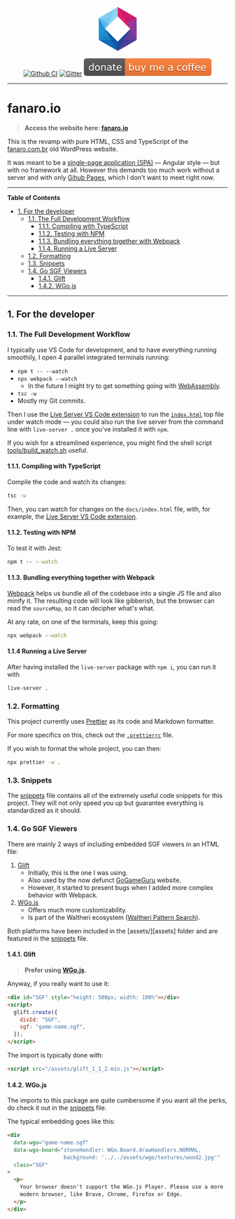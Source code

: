 <p align="center">
  <a href="https://fanaro.io"><img src="assets/logo_400.png" height="100px" alt="Logo" /></a>
</p>

<p align="center">
  <a href="https://github.com/FanaroEngineering/fanaro.io/actions"><img src="https://github.com/FanaroEngineering/fanaro.io/workflows/TS%20Tests/badge.svg" alt="Github CI" /></a>
  <a href="https://gitter.im/fanaroio/community?utm_source=badge&utm_medium=badge&utm_campaign=pr-badge&utm_content=badge"><img src="https://badges.gitter.im/fanaroio/community.svg" alt="Gitter" /></a>
  <a href="https://www.buymeacoffee.com/psygo"><img src="assets/buy_me_a_coffee_shield.svg" alt="Buy Me A Coffee" /></a>
</p>

---

# fanaro.io

> **Access the website here: [fanaro.io][fanaro.io]**

This is the revamp with pure HTML, CSS and TypeScript of the [fanaro.com.br][fanaro.com.br] old WordPress website.

It was meant to be a [single-page application (SPA)][spa] &mdash; Angular style &mdash; but with no framework at all. However this demands too much work without a server and with only [Gihub Pages][gh_pages], which I don't want to meet right now.


[fanaro.com.br]: https://fanaro.com.br
[fanaro.io]: https://fanaro.io
[gh_pages]: https://pages.github.com/
[spa]: https://developer.mozilla.org/en-US/docs/Glossary/SPA

---

**Table of Contents**

<div id="user-content-toc">
  <ul>
    <li><a href="#1-for-the-developer">1. For the developer</a>
      <ul>
        <li><a href="#11-the-full-development-workflow">1.1. The Full Development Workflow</a>
          <ul>
            <li><a href="#111-compiling-with-typescript">1.1.1. Compiling with TypeScript</a></li>
            <li><a href="#112-testing-with-npm">1.1.2. Testing with NPM</a></li>
            <li><a href="#113-bundling-everything-together-with-webpack">1.1.3. Bundling everything together with Webpack</a></li>
            <li><a href="#114-running-a-live-server">1.1.4. Running a Live Server</a></li>
          </ul>
        </li>
        <li><a href="#12-formatting">1.2. Formatting</a></li>
        <li><a href="#13-snippets">1.3. Snippets</a></li>
        <li><a href="#14-go-sgf-viewers">1.4. Go SGF Viewers</a>
          <ul>
            <li><a href="#141-glift">1.4.1. Glift</a></li>
            <li><a href="#141-wgo.js">1.4.2. WGo.js</a></li>
          </ul>
        </li>
      </ul>
    </li>
  </ul>
</div>

---

## 1. For the developer

### 1.1. The Full Development Workflow

I typically use VS Code for development, and to have everything running smoothily, I open 4 parallel integrated terminals running:

- `npm t -- --watch`
- `npx webpack --watch`
    - In the future I might try to get something going with [WebAssembly][wasm].
- `tsc -w`
- Mostly my Git commits.

Then I use the [Live Server VS Code extension][live-server] to run the [`index.html`][index] top file under watch mode &mdash; you could also run the live server from the command line with `live-server .` once you've installed it with `npm`.

If you wish for a streamlined experience, you might find the shell script [tools/build_watch.sh][build_watch] useful.


[build_watch]: tools/build_watch.sh
[index]: index.html
[wasm]: https://webassembly.org/

#### 1.1.1. Compiling with TypeScript

Compile the code and watch its changes:

```cmd
tsc -w
```

Then, you can watch for changes on the `docs/index.html` file, with, for example, the [Live Server VS Code extension][live-server].


[live-server]: https://marketplace.visualstudio.com/items?itemName=ritwickdey.LiveServer

#### 1.1.2. Testing with NPM

To test it with Jest:

```cmd
npm t -- --watch
```

#### 1.1.3. Bundling everything together with Webpack

[Webpack][webpack] helps us bundle all of the codebase into a single JS file and also minify it. The resulting code will look like gibberish, but the browser can read the `sourceMap`, so it can decipher what's what.

At any rate, on one of the terminals, keep this going:

```cmd
npx webpack --watch
```


[webpack]: https://webpack.js.org/

#### 1.1.4 Running a Live Server

After having installed the `live-server` package with `npm i`, you can run it with

```sh
live-server .
```

### 1.2. Formatting

This project currently uses [Prettier][prettier] as its code and Markdown formatter.

For more specifics on this, check out the [`.prettierrc`][prettierrc] file.

If you wish to format the whole project, you can then:

```cmd
npx prettier -w .
```


[prettier]: https://marketplace.visualstudio.com/items?itemName=esbenp.prettier-vscode
[prettierrc]: .prettierrc

### 1.3. Snippets

The [snippets][snippets] file contains all of the extremely useful code snippets for this project. They will not only speed you up but guarantee everything is standardized as it should.


[snippets]: .vscode/snippets.code-snippets

### 1.4. Go SGF Viewers

There are mainly 2 ways of including embedded SGF viewers in an HTML file:

1. [Glift][glift]
    - Initially, this is the one I was using.
    - Also used by the now defunct [GoGameGuru][gogameguru] website.
    - However, it started to present bugs when I added more complex behavior with Webpack.
1. [WGo.js][wgo.js]
    - Offers much more customizability.
    - Is part of the Waltheri ecosystem ([Waltheri Pattern Search][waltheri_ps]).

Both platforms have been included in the [assets/][assets] folder and are featured in the [snippets][snippets] file.


[glift]: https://github.com/Kashomon/glift
[gogameguru]: http://gogameguru.com/
[waltheri_ps]: http://ps.waltheri.net/
[wgo.js]: https://github.com/waltheri/wgo.js

#### 1.4.1. Glift

> **Prefer using [WGo.js][wgo.js].**

Anyway, if you really want to use it:

```html
<div id="SGF" style="height: 500px; width: 100%"></div>
<script>
  glift.create({
    divId: "SGF",
    sgf: "game-name.sgf",
  });
</script>
```

The import is typically done with:

```html
<script src="/assets/glift_1_1_2.min.js"></script>
```

#### 1.4.2. WGo.js

The imports to this package are quite cumbersome if you want all the perks, do check it out in the [snippets][snippets] file.

The typical embedding goes like this:

```html
<div
  data-wgo="game-name.sgf"
  data-wgo-board="stoneHandler: WGo.Board.drawHandlers.NORMAL,
                  background: '../../assets/wgo/textures/wood2.jpg'"
  class="SGF"
>
  <p>
    Your browser doesn't support the WGo.js Player. Please use a more
    modern browser, like Brave, Chrome, Firefox or Edge.
  </p>
</div>
```
